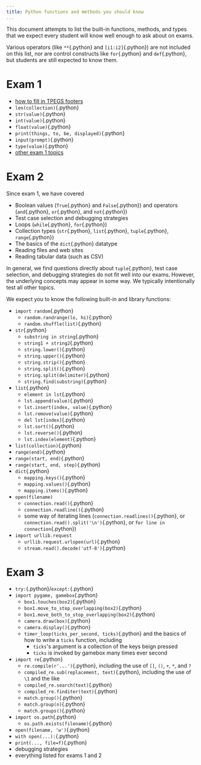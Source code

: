 ```yaml
---
title: Python functions and methods you should know
...
```


This document attempts to list the built-in functions, methods, and types that we expect every student will know well enough to ask about on exams.

Various operators (like `**`{.python} and `[i1:i2]`{.python}) are not included on this list, nor are control constructs like `for`{.python} and `def`{.python}, but students are still expected to know them.

# Exam 1

-   [how to fill in TPEGS footers](http://cs1110.cs.virginia.edu/lab05-paper.html#TPEGS)
-   `len(collection)`{.python}
-   `str(value)`{.python}
-   `int(value)`{.python}
-   `float(value)`{.python}
-   `print(things, to, be, displayed)`{.python}
-   `input(prompt)`{.python}
-   `type(value)`{.python}
-   [other exam 1 topics](http://cs1110.cs.virginia.edu/lab05-paper.html#things-we-expect-you-to-know)

# Exam 2

Since exam 1, we have covered

-   Boolean values (`True`{.python} and `False`{.python}) and operators (`and`{.python}, `or`{.python},  and `not`{.python})
-   Test case selection and debugging strategies
-   Loops (`while`{.python}, `for`{.python})
-   Collection types (`str`{.python}, `list`{.python}, `tuple`{.python}, `range`{.python})
-   The basics of the `dict`{.python} datatype
-   Reading files and web sites
-   Reading tabular data (such as CSV)

In general, we find questions directly about `tuple`{.python}, test case selection, and debugging strategies do not fit well into our exams.  However, the underlying concepts may appear in some way.  We typically intentionally test all other topics.

We expect you to know the following built-in and library functions:

-   `import random`{.python}
    -   `random.randrange(lo, hi)`{.python}
    -   `random.shuffle(list)`{.python}
-   `str`{.python}
    -   `substring in string`{.python}
    -   `string1 + string2`{.python}
    -   `string.lower()`{.python}
    -   `string.upper()`{.python}
    -   `string.strip()`{.python}
    -   `string.split()`{.python}
    -   `string.split(delimiter)`{.python}
    -   `string.find(substring)`{.python}
-   `list`{.python}
    -   `element in lst`{.python}
    -   `lst.append(value)`{.python}
    -   `lst.insert(index, value)`{.python}
    -   `lst.remove(value)`{.python}
    -   `del lst[index]`{.python}
    -   `lst.sort()`{.python}
    -   `lst.reverse()`{.python}
    -   `lst.index(element)`{.python}
-   `list(collection)`{.python}
-   `range(end)`{.python}
-   `range(start, end)`{.python}
-   `range(start, end, step)`{.python}
-   `dict`{.python}
    -   `mapping.keys()`{.python}
    -   `mapping.values()`{.python}
    -   `mapping.items()`{.python}
-   `open(filename)`
    -   `connection.read()`{.python}
    -   `connection.readline()`{.python}
    -   some way of iterating lines (`connection.readlines()`{.python}, or `connection.read().split('\n')`{.python}, or `for line in connection`{.python})
-   `import urllib.request`
    -   `urllib.request.urlopen(url)`{.python}
    -   `stream.read().decode('utf-8')`{.python}

# Exam 3

-   `try:`{.python}/`except:`{.python}
-   `import pygame, gamebox`{.python}
    -   `box1.touches(box2)`{.python}
    -   `box1.move_to_stop_overlapping(box2)`{.python}
    -   `box1.move_both_to_stop_overlapping(box2)`{.python}
    -   `camera.draw(box)`{.python}
    -   `camera.display()`{.python}
    -   `timer_loop(ticks_per_second, ticks)`{.python} and the basics of how to write a `ticks` function, including
        -   `ticks`'s argument is a collection of the keys beign pressed
        -   `ticks` is invoked by gamebox many times ever second
-   `import re`{.python}
    -   `re.compile(r'...')`{.python}, including the use of `[]`, `()`, `+`, `*`, and `?`
    -   `compiled_re.sub(replacement, text)`{.python}, including the use of `\1` and the like
    -   `compiled_re.search(text)`{.python}
    -   `compiled_re.finditer(text)`{.python}
    -   `match.group()`{.python}
    -   `match.group(n)`{.python}
    -   `match.groups()`{.python}
-   `import os.path`{.python}
    -   `os.path.exists(filename)`{.python}
-   `open(filename, 'w')`{.python}
-   `with open(...):`{.python}
-   `print(..., file=f)`{.python}
-   debugging strategies
-   everything listed for exams 1 and 2
